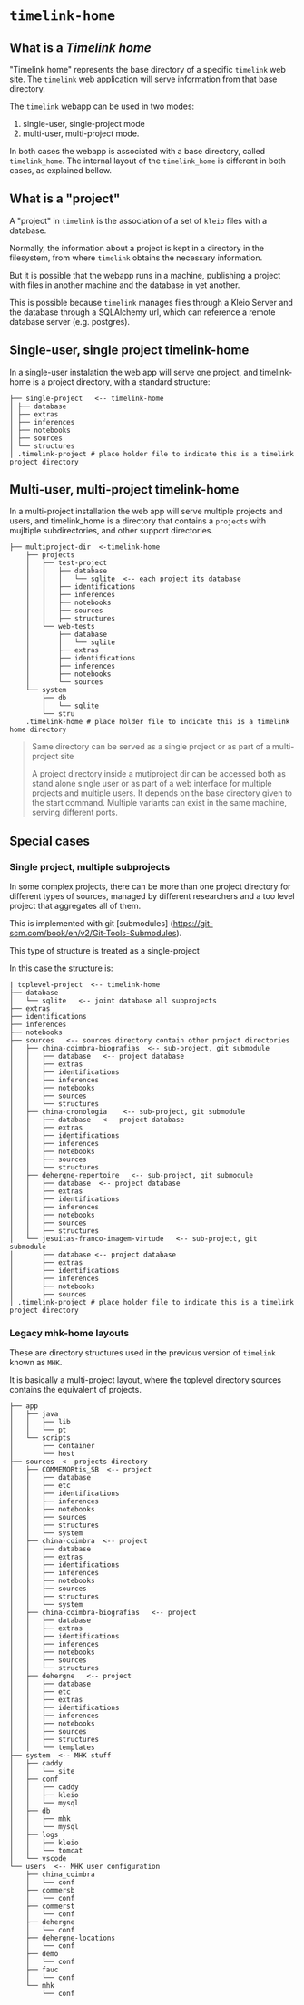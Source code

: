 # `timelink-home`  
## What is a _Timelink home_

"Timelink home" represents the base directory of a specific `timelink` web site.  The `timelink` web application will serve information from that base directory.

The `timelink` webapp can be used in two modes:

1. single-user, single-project mode
2. multi-user, multi-project mode.

In both cases the webapp is associated with a base directory, called `timelink_home`.  The internal layout of the `timelink_home` is different in both cases, as explained bellow.

## What is a "project"

A "project" in `timelink` is the association of a set of `kleio` files with a database.

Normally, the information about a project is kept in a directory in the filesystem, from where `timelink` obtains the necessary information.

But it is possible that the webapp runs in a machine,  publishing a project with files in another machine and the database in yet another.

This is possible because `timelink` manages files through a Kleio Server and the database through a SQLAlchemy url, which can reference a remote database server (e.g. postgres).


## Single-user, single project timelink-home

In a single-user instalation the web app will serve one project, and timelink-home is a project directory, with a standard structure:


	├── single-project   <-- timelink-home
	│ ├── database
	│ ├── extras
	│ ├── inferences
	│ ├── notebooks
	│ ├── sources
	│ └── structures
	│ .timelink-project # place holder file to indicate this is a timelink project directory
## Multi-user, multi-project timelink-home

In a multi-project installation the web app will serve multiple projects and users, and timelink_home is a directory that contains a `projects` with mujltiple subdirectories, and other support directories.

	├── multiproject-dir  <-timelink-home
		├── projects
		│   ├── test-project
		│   │   ├── database
		│   │   │   └── sqlite  <-- each project its database
		│   │   ├── identifications
		│   │   ├── inferences
		│   │   ├── notebooks
		│   │   ├── sources
		│   │   ├── structures
		│   └── web-tests
		│       ├── database
		│       │   └── sqlite
		│       ├── extras
		│       ├── identifications
		│       ├── inferences
		│       ├── notebooks
		│       └── sources
		└── system
			├── db
			│   └── sqlite
			└── stru
		.timelink-home # place holder file to indicate this is a timelink home directory


> Same directory can be served as a single project or as part of a multi-project site
>
> A project directory inside a mutiproject dir can be accessed both as stand alone single user or as part of a web interface for multiple projects and multiple users. It depends on the base directory given to the start command. Multiple variants can exist in the same machine, serving different ports.
>

## Special cases

### Single project, multiple subprojects

In some complex projects, there can be more than one project directory for different types of sources, managed by different researchers and a too level project that aggregates all of them.

This is implemented  with git [submodules] (https://git-scm.com/book/en/v2/Git-Tools-Submodules).

This type of structure is treated as a single-project

In this case the structure is:

	| toplevel-project  <-- timelink-home
	├── database
	│   └── sqlite   <-- joint database all subprojects
	├── extras
	├── identifications
	├── inferences
	├── notebooks
	├── sources   <-- sources directory contain other project directories
	│   ├── china-coimbra-biografias  <-- sub-project, git submodule
	│   │   ├── database   <-- project database
	│   │   ├── extras
	│   │   ├── identifications
	│   │   ├── inferences
	│   │   ├── notebooks
	│   │   ├── sources
	│   │   └── structures
	│   ├── china-cronologia    <-- sub-project, git submodule
	│   │   ├── database   <-- project database
	│   │   ├── extras
	│   │   ├── identifications
	│   │   ├── inferences
	│   │   ├── notebooks
	│   │   ├── sources
	│   │   └── structures
	│   ├── dehergne-repertoire   <-- sub-project, git submodule
	│   │   ├── database  <-- project database
	│   │   ├── extras
	│   │   ├── identifications
	│   │   ├── inferences
	│   │   ├── notebooks
	│   │   ├── sources
	│   │   ├── structures
	│   └── jesuitas-franco-imagem-virtude   <-- sub-project, git submodule
	│       ├── database <-- project database
	│       ├── extras
	│       ├── identifications
	│       ├── inferences
	│       ├── notebooks
	│       ├── sources
	│ .timelink-project # place holder file to indicate this is a timelink project directory


### Legacy mhk-home layouts

These are directory structures used in the previous version of `timelink` known as `MHK`.

It is basically a multi-project layout, where the toplevel directory sources contains the equivalent of projects.

	├── app
	│   ├── java
	│   │   ├── lib
	│   │   └── pt
	│   └── scripts
	│       ├── container
	│       └── host
	├── sources  <- projects directory
	│   ├── COMMEMORtis_SB  <-- project
	│   │   ├── database
	│   │   ├── etc
	│   │   ├── identifications
	│   │   ├── inferences
	│   │   ├── notebooks
	│   │   ├── sources
	│   │   ├── structures
	│   │   └── system
	│   ├── china-coimbra  <-- project
	│   │   ├── database
	│   │   ├── extras
	│   │   ├── identifications
	│   │   ├── inferences
	│   │   ├── notebooks
	│   │   ├── sources
	│   │   ├── structures
	│   │   └── system
	│   ├── china-coimbra-biografias   <-- project
	│   │   ├── database
	│   │   ├── extras
	│   │   ├── identifications
	│   │   ├── inferences
	│   │   ├── notebooks
	│   │   ├── sources
	│   │   └── structures
	│   ├── dehergne   <-- project
	│   │   ├── database
	│   │   ├── etc
	│   │   ├── extras
	│   │   ├── identifications
	│   │   ├── inferences
	│   │   ├── notebooks
	│   │   ├── sources
	│   │   ├── structures
	│   │   └── templates
	├── system  <-- MHK stuff
	│   ├── caddy
	│   │   └── site
	│   ├── conf
	│   │   ├── caddy
	│   │   ├── kleio
	│   │   └── mysql
	│   ├── db
	│   │   ├── mhk
	│   │   └── mysql
	│   ├── logs
	│   │   ├── kleio
	│   │   └── tomcat
	│   └── vscode
	└── users  <-- MHK user configuration
	    ├── china_coimbra
	    │   └── conf
	    ├── commersb
	    │   └── conf
	    ├── commerst
	    │   └── conf
	    ├── dehergne
	    │   └── conf
	    ├── dehergne-locations
	    │   └── conf
	    ├── demo
	    │   └── conf
	    ├── fauc
	    │   └── conf
	    └── mhk
	        └── conf